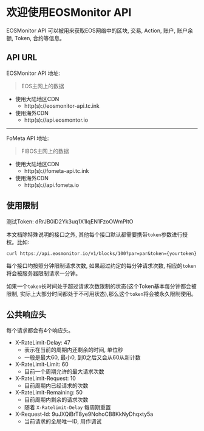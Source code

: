 # 欢迎使用EOSMonitor API

EOSMonitor API 可以被用来获取EOS网络中的区块, 交易, Action, 账户, 账户余额, Token, 合约等信息。

## API URL

EOSMonitor API 地址:
> EOS主网上的数据

* 使用大陆地区CDN
    * http(s)://eosmonitor-api.tc.ink
* 使用海外CDN
    * http(s)://api.eosmontor.io

***

FoMeta API 地址:
> FIBOS主网上的数据

* 使用大陆地区CDN
    * http(s)://fometa-api.tc.ink
* 使用海外CDN
    * http(s)://api.fometa.io
    
## 使用限制

测试Token: dRrJB0iD2Yk3uq1X1lqEN1FzoOWmPltO

本文档除特殊说明的接口之外, 其他每个接口默认都需要携带`token`参数进行授权。比如:

`curl https://api.eosmonitor.io/v1/blocks/100?par=par&token={yourtoken}`

每个接口均按照分钟限制请求次数, 如果超过约定的每分钟请求次数, 相应的`token`将会被服务器限制请求一分钟。

如果一个`token`长时间处于超过请求次数限制的状态(这个Token基本每分钟都会被限制, 实际上大部分时间都处于不可用状态),那么这个`token`将会被永久限制使用。

## 公共响应头

每个请求都会有4个响应头。

* X-RateLimit-Delay: 47
    * 表示在当前的周期内还剩余的时间, 单位秒
    * 一般是最大60, 最小0, 到0之后又会从60从新计数
* X-RateLimit-Limit: 60
    * 目前一个周期允许的最大请求次数
* X-RateLimit-Request: 10
    * 目前周期内已经请求的次数
* X-RateLimit-Remaining: 50
    * 目前周期内剩余的请求次数
    * 随着 `X-Ratelimit-Delay` 每周期重置
* X-Request-Id: 9uJXQiBrT8ye9NohoCB8KkNyDhqxty5a
    * 当前请求的全局唯一ID, 用作调试
